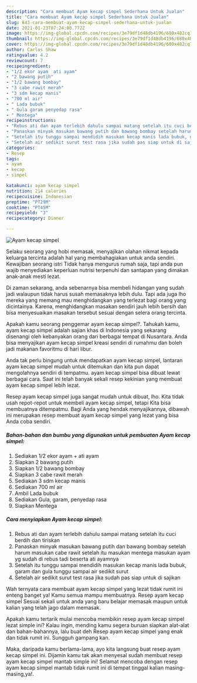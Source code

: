 ```yaml
---
description: "Cara membuat Ayam kecap simpel Sederhana Untuk Jualan"
title: "Cara membuat Ayam kecap simpel Sederhana Untuk Jualan"
slug: 843-cara-membuat-ayam-kecap-simpel-sederhana-untuk-jualan
date: 2021-01-23T07:24:00.772Z
image: https://img-global.cpcdn.com/recipes/3e79df1d48db4196/680x482cq70/ayam-kecap-simpel-foto-resep-utama.jpg
thumbnail: https://img-global.cpcdn.com/recipes/3e79df1d48db4196/680x482cq70/ayam-kecap-simpel-foto-resep-utama.jpg
cover: https://img-global.cpcdn.com/recipes/3e79df1d48db4196/680x482cq70/ayam-kecap-simpel-foto-resep-utama.jpg
author: Carlos Shaw
ratingvalue: 4.2
reviewcount: 7
recipeingredient:
- "1/2 ekor ayam  ati ayam"
- "2 bawang putih"
- "1/2 bawang bombay"
- "3 cabe rawit merah"
- "3 sdm kecap manis"
- "700 ml air"
- " Lada bubuk"
- " Gula garam penyedap rasa"
- " Mentega"
recipeinstructions:
- "Rebus ati dan ayam terlebih dahulu sampai matang setelah itu cuci berdih dan tiriskan"
- "Panaskan minyak masukan bawang putih dan bawang bombay setelah harum masukan cabe rawit setelah itu masukan mentega masukan ayam yg sudah di rebus tadi beserta ati ayamnya"
- "Setelah itu tunggu sampai mendidih masukan kecap manis lada bubuk, garam dan gula tunggu sampai air sedikit surut"
- "Setelah air sedikit surut test rasa jika sudah pas siap untuk di sajikan"
categories:
- Resep
tags:
- ayam
- kecap
- simpel

katakunci: ayam kecap simpel 
nutrition: 214 calories
recipecuisine: Indonesian
preptime: "PT29M"
cooktime: "PT45M"
recipeyield: "3"
recipecategory: Dinner

---
```



![Ayam kecap simpel](https://img-global.cpcdn.com/recipes/3e79df1d48db4196/680x482cq70/ayam-kecap-simpel-foto-resep-utama.jpg)

Selaku seorang yang hobi memasak, menyajikan olahan nikmat kepada keluarga tercinta adalah hal yang membahagiakan untuk anda sendiri. Kewajiban seorang istri Tidak hanya mengurus rumah saja, tapi anda pun wajib menyediakan keperluan nutrisi terpenuhi dan santapan yang dimakan anak-anak mesti lezat.

Di zaman  sekarang, anda sebenarnya bisa membeli hidangan yang sudah jadi walaupun tidak harus susah memasaknya lebih dulu. Tapi ada juga lho mereka yang memang mau menghidangkan yang terlezat bagi orang yang dicintainya. Karena, menghidangkan masakan sendiri jauh lebih bersih dan bisa menyesuaikan masakan tersebut sesuai dengan selera orang tercinta. 



Apakah kamu seorang penggemar ayam kecap simpel?. Tahukah kamu, ayam kecap simpel adalah sajian khas di Indonesia yang sekarang disenangi oleh kebanyakan orang dari berbagai tempat di Nusantara. Anda bisa menyajikan ayam kecap simpel kreasi sendiri di rumahmu dan boleh jadi makanan favoritmu di hari libur.

Anda tak perlu bingung untuk mendapatkan ayam kecap simpel, lantaran ayam kecap simpel mudah untuk ditemukan dan kita pun dapat mengolahnya sendiri di tempatmu. ayam kecap simpel bisa dibuat lewat berbagai cara. Saat ini telah banyak sekali resep kekinian yang membuat ayam kecap simpel lebih lezat.

Resep ayam kecap simpel juga sangat mudah untuk dibuat, lho. Kita tidak usah repot-repot untuk membeli ayam kecap simpel, tetapi Kita bisa membuatnya ditempatmu. Bagi Anda yang hendak menyajikannya, dibawah ini merupakan resep membuat ayam kecap simpel yang lezat yang bisa Anda coba sendiri.

<!--inarticleads1-->

##### Bahan-bahan dan bumbu yang digunakan untuk pembuatan Ayam kecap simpel:

1. Sediakan 1/2 ekor ayam + ati ayam
1. Siapkan 2 bawang putih
1. Siapkan 1/2 bawang bombay
1. Siapkan 3 cabe rawit merah
1. Sediakan 3 sdm kecap manis
1. Sediakan 700 ml air
1. Ambil  Lada bubuk
1. Sediakan  Gula, garam, penyedap rasa
1. Siapkan  Mentega




<!--inarticleads2-->

##### Cara menyiapkan Ayam kecap simpel:

1. Rebus ati dan ayam terlebih dahulu sampai matang setelah itu cuci berdih dan tiriskan
1. Panaskan minyak masukan bawang putih dan bawang bombay setelah harum masukan cabe rawit setelah itu masukan mentega masukan ayam yg sudah di rebus tadi beserta ati ayamnya
1. Setelah itu tunggu sampai mendidih masukan kecap manis lada bubuk, garam dan gula tunggu sampai air sedikit surut
1. Setelah air sedikit surut test rasa jika sudah pas siap untuk di sajikan




Wah ternyata cara membuat ayam kecap simpel yang lezat tidak rumit ini enteng banget ya! Kamu semua mampu membuatnya. Resep ayam kecap simpel Sesuai sekali untuk anda yang baru belajar memasak maupun untuk kalian yang telah jago dalam memasak.

Apakah kamu tertarik mulai mencoba membikin resep ayam kecap simpel lezat simple ini? Kalau ingin, mending kamu segera buruan siapkan alat-alat dan bahan-bahannya, lalu buat deh Resep ayam kecap simpel yang enak dan tidak rumit ini. Sungguh gampang kan. 

Maka, daripada kamu berlama-lama, ayo kita langsung buat resep ayam kecap simpel ini. Dijamin kamu tak akan menyesal sudah membuat resep ayam kecap simpel mantab simple ini! Selamat mencoba dengan resep ayam kecap simpel mantab tidak rumit ini di tempat tinggal kalian masing-masing,ya!.

